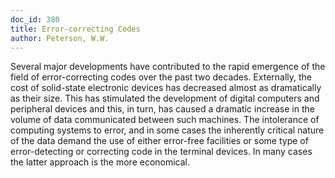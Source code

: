 ```yaml
---
doc_id: 380
title: Error-correcting Codes
author: Peterson, W.W.
---
```


Several major developments have contributed to the rapid emergence
of the field of error-correcting codes over the past two decades.
Externally, the cost of solid-state electronic devices has decreased almost as
dramatically as their size.  This has stimulated the development of digital
computers and peripheral devices and this, in turn, has caused a dramatic
increase in the volume of data communicated between such
machines.  The intolerance of computing systems to error, and in some
cases the inherently critical nature of the data demand the use of either
error-free facilities or some type of error-detecting or correcting code in
the terminal devices.  In many cases the latter approach is the more 
economical.